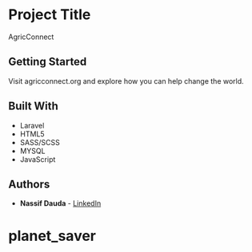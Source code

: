 # Project Title

AgricConnect

## Getting Started

Visit agricconnect.org and explore how you can help change the world.

## Built With

- Laravel
- HTML5
- SASS/SCSS
- MYSQL
- JavaScript

## Authors

  - **Nassif Dauda** - 
    [LinkedIn](https://www.linkedin.com/in/nassif-dauda/)

# planet_saver
